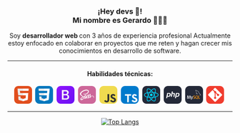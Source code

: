<p align="center" width="300">
  <h3 align="center">¡Hey devs 👋! <br /> Mi nombre es Gerardo 👨🏻‍💻</h3>
</p>

<p align="center">
  Soy <strong> desarrollador web </strong> 
  con 3 años de experiencia profesional
  Actualmente estoy enfocado en colaborar en proyectos que me reten y hagan crecer mis conocimientos en desarrollo de software.
 </p>
 
 ---
 
<div align="center">
    <h4> Habilidades técnicas:</h3>
    <div>
        <img src="https://github.com/tandpfun/skill-icons/blob/main/icons/HTML.svg" title="HTML5" alt="HTML" width="40" height="40"/>&nbsp;
        <img src="https://github.com/tandpfun/skill-icons/blob/main/icons/CSS.svg" title="CSS" alt="CSS" width="40" height="40"/>&nbsp;
        <img src="https://github.com/tandpfun/skill-icons/blob/main/icons/Bootstrap.svg" title="Bootstrap" alt="Bootstrap" width="40" height="40"/>&nbsp;
        <img src="https://github.com/tandpfun/skill-icons/blob/main/icons/Sass.svg" title="Sass" alt="Sass" width="40" height="40"/>&nbsp;
        <img src="https://github.com/tandpfun/skill-icons/blob/main/icons/JavaScript.svg" title="JS" alt="JS" width="40" height="40"/>&nbsp;
        <img src="https://github.com/tandpfun/skill-icons/blob/main/icons/TypeScript.svg" title="TS" alt="TS" width="40" height="40"/>&nbsp;
        <img src="https://github.com/tandpfun/skill-icons/blob/main/icons/React-Dark.svg" title="ReactJS" alt="ReactJS" width="40" height="40"/>&nbsp;
        <img src="https://github.com/tandpfun/skill-icons/blob/main/icons/PHP-Dark.svg" title="PHP" alt="PHP" width="40" height="40"/>&nbsp;
        <img src="https://github.com/tandpfun/skill-icons/blob/main/icons/MySQL-Dark.svg" title="MySQL" alt="MySQL" width="40" height="40"/>&nbsp;
        <img src="https://github.com/tandpfun/skill-icons/blob/main/icons/Git.svg" title="Git" alt="Git" width="40" height="40"/>&nbsp;
     </div>
</div>

 ---
 
 <div align="center">
 
 [![Top Langs](https://github-readme-stats.vercel.app/api/top-langs/?username=GeraCV&hide_progress=true&theme=tokyonight)](https://github.com/anuraghazra/github-readme-stats)
 
 </div>


